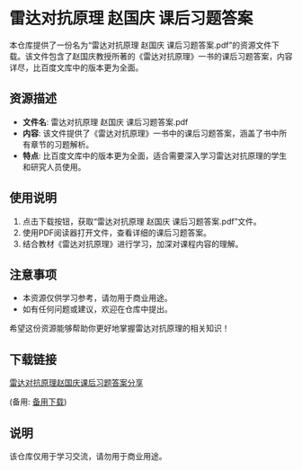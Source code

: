 # 雷达对抗原理 赵国庆 课后习题答案

本仓库提供了一份名为“雷达对抗原理 赵国庆 课后习题答案.pdf”的资源文件下载。该文件包含了赵国庆教授所著的《雷达对抗原理》一书的课后习题答案，内容详尽，比百度文库中的版本更为全面。

## 资源描述

- **文件名**: 雷达对抗原理 赵国庆 课后习题答案.pdf
- **内容**: 该文件提供了《雷达对抗原理》一书中的课后习题答案，涵盖了书中所有章节的习题解析。
- **特点**: 比百度文库中的版本更为全面，适合需要深入学习雷达对抗原理的学生和研究人员使用。

## 使用说明

1. 点击下载按钮，获取“雷达对抗原理 赵国庆 课后习题答案.pdf”文件。
2. 使用PDF阅读器打开文件，查看详细的课后习题答案。
3. 结合教材《雷达对抗原理》进行学习，加深对课程内容的理解。

## 注意事项

- 本资源仅供学习参考，请勿用于商业用途。
- 如有任何问题或建议，欢迎在仓库中提出。

希望这份资源能够帮助你更好地掌握雷达对抗原理的相关知识！

## 下载链接
[雷达对抗原理赵国庆课后习题答案分享](https://pan.quark.cn/s/77fb1a9e0c4b) 

(备用: [备用下载](https://pan.baidu.com/s/1zvUP32zZphmQG5dRJcrEpA?pwd=1234))

## 说明

该仓库仅用于学习交流，请勿用于商业用途。
